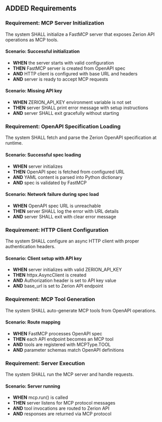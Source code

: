 ## ADDED Requirements

### Requirement: MCP Server Initialization
The system SHALL initialize a FastMCP server that exposes Zerion API operations as MCP tools.

#### Scenario: Successful initialization
- **WHEN** the server starts with valid configuration
- **THEN** FastMCP server is created from OpenAPI spec
- **AND** HTTP client is configured with base URL and headers
- **AND** server is ready to accept MCP requests

#### Scenario: Missing API key
- **WHEN** ZERION_API_KEY environment variable is not set
- **THEN** server SHALL print error message with setup instructions
- **AND** server SHALL exit gracefully without starting

### Requirement: OpenAPI Specification Loading
The system SHALL fetch and parse the Zerion OpenAPI specification at runtime.

#### Scenario: Successful spec loading
- **WHEN** server initializes
- **THEN** OpenAPI spec is fetched from configured URL
- **AND** YAML content is parsed into Python dictionary
- **AND** spec is validated by FastMCP

#### Scenario: Network failure during spec load
- **WHEN** OpenAPI spec URL is unreachable
- **THEN** server SHALL log the error with URL details
- **AND** server SHALL exit with clear error message

### Requirement: HTTP Client Configuration
The system SHALL configure an async HTTP client with proper authentication headers.

#### Scenario: Client setup with API key
- **WHEN** server initializes with valid ZERION_API_KEY
- **THEN** httpx.AsyncClient is created
- **AND** Authorization header is set to API key value
- **AND** base_url is set to Zerion API endpoint

### Requirement: MCP Tool Generation
The system SHALL auto-generate MCP tools from OpenAPI operations.

#### Scenario: Route mapping
- **WHEN** FastMCP processes OpenAPI spec
- **THEN** each API endpoint becomes an MCP tool
- **AND** tools are registered with MCPType.TOOL
- **AND** parameter schemas match OpenAPI definitions

### Requirement: Server Execution
The system SHALL run the MCP server and handle requests.

#### Scenario: Server running
- **WHEN** mcp.run() is called
- **THEN** server listens for MCP protocol messages
- **AND** tool invocations are routed to Zerion API
- **AND** responses are returned via MCP protocol
